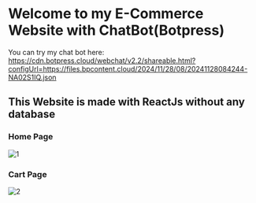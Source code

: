 # Welcome to my E-Commerce Website with ChatBot(Botpress)

You can try my chat bot here: https://cdn.botpress.cloud/webchat/v2.2/shareable.html?configUrl=https://files.bpcontent.cloud/2024/11/28/08/20241128084244-NA02S1IQ.json

## This Website is made with ReactJs without any database

### Home Page

![1](https://github.com/user-attachments/assets/59979c18-ee56-4068-8edd-752539c80f00)


### Cart Page

![2](https://github.com/user-attachments/assets/77a3873a-b1c6-4ec6-bda4-ea2ba82d93c3)

